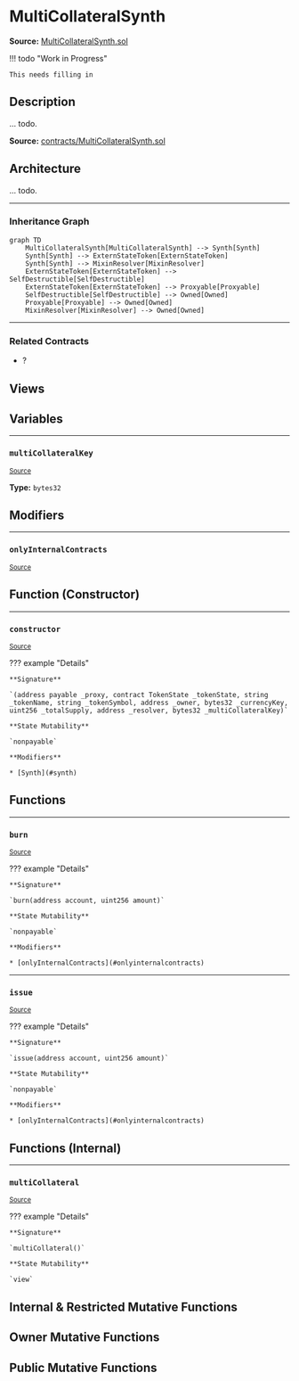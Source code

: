 # MultiCollateralSynth

**Source:** [MultiCollateralSynth.sol](https://github.com/Synthetixio/synthetix/blob/master/contracts/MultiCollateralSynth.sol)


!!! todo "Work in Progress"


    This needs filling in

## Description

... todo.



**Source:** [contracts/MultiCollateralSynth.sol](https://github.com/Synthetixio/synthetix/tree/v2.21.15/contracts/MultiCollateralSynth.sol)

## Architecture

... todo.


<!--centered-image>
    ![Architecture Graph](../img/graphs/todo-architecture.svg)
</centered-image-->


---
### Inheritance Graph

```mermaid
graph TD
    MultiCollateralSynth[MultiCollateralSynth] --> Synth[Synth]
    Synth[Synth] --> ExternStateToken[ExternStateToken]
    Synth[Synth] --> MixinResolver[MixinResolver]
    ExternStateToken[ExternStateToken] --> SelfDestructible[SelfDestructible]
    ExternStateToken[ExternStateToken] --> Proxyable[Proxyable]
    SelfDestructible[SelfDestructible] --> Owned[Owned]
    Proxyable[Proxyable] --> Owned[Owned]
    MixinResolver[MixinResolver] --> Owned[Owned]
```

---
### Related Contracts

- ?

## Views

## Variables

---
### `multiCollateralKey`

<sub>[Source](https://github.com/Synthetixio/synthetix/tree/v2.21.15/contracts/MultiCollateralSynth.sol#L9)</sub>





**Type:** `bytes32`

## Modifiers

---
### `onlyInternalContracts`

<sub>[Source](https://github.com/Synthetixio/synthetix/tree/v2.21.15/contracts/MultiCollateralSynth.sol#L58)</sub>



## Function (Constructor)

---
### `constructor`

<sub>[Source](https://github.com/Synthetixio/synthetix/tree/v2.21.15/contracts/MultiCollateralSynth.sol#L13)</sub>



??? example "Details"

    **Signature**

    `(address payable _proxy, contract TokenState _tokenState, string _tokenName, string _tokenSymbol, address _owner, bytes32 _currencyKey, uint256 _totalSupply, address _resolver, bytes32 _multiCollateralKey)`

    **State Mutability**

    `nonpayable`

    **Modifiers**

    * [Synth](#synth)

## Functions

---
### `burn`

<sub>[Source](https://github.com/Synthetixio/synthetix/tree/v2.21.15/contracts/MultiCollateralSynth.sol#L51)</sub>



??? example "Details"

    **Signature**

    `burn(address account, uint256 amount)`

    **State Mutability**

    `nonpayable`

    **Modifiers**

    * [onlyInternalContracts](#onlyinternalcontracts)

---
### `issue`

<sub>[Source](https://github.com/Synthetixio/synthetix/tree/v2.21.15/contracts/MultiCollateralSynth.sol#L42)</sub>



??? example "Details"

    **Signature**

    `issue(address account, uint256 amount)`

    **State Mutability**

    `nonpayable`

    **Modifiers**

    * [onlyInternalContracts](#onlyinternalcontracts)

## Functions (Internal)

---
### `multiCollateral`

<sub>[Source](https://github.com/Synthetixio/synthetix/tree/v2.21.15/contracts/MultiCollateralSynth.sol#L31)</sub>



??? example "Details"

    **Signature**

    `multiCollateral()`

    **State Mutability**

    `view`

## Internal & Restricted Mutative Functions

## Owner Mutative Functions

## Public Mutative Functions

